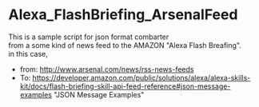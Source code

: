 # Alexa_FlashBriefing_ArsenalFeed

This is a sample script for json format combarter
<br>from a some kind of news feed to the AMAZON "Alexa Flash Breafing".
<br> in this case,

- from:
http://www.arsenal.com/news/rss-news-feeds
- To:
https://developer.amazon.com/public/solutions/alexa/alexa-skills-kit/docs/flash-briefing-skill-api-feed-reference#json-message-examples
"JSON Message Examples"



